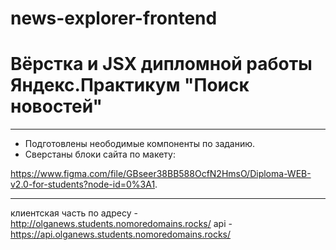 # news-explorer-frontend

# Вёрстка и JSX дипломной работы Яндекс.Практикум "Поиск новостей"
******************
 - Подготовлены неободимые компоненты по заданию.
 - Сверстаны  блоки сайта по макету:
 
https://www.figma.com/file/GBseer38BB588OcfN2HmsO/Diploma-WEB-v2.0-for-students?node-id=0%3A1.

***********

клиентская часть по адресу -  http://olganews.students.nomoredomains.rocks/
api  - https://api.olganews.students.nomoredomains.rocks/





